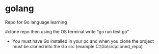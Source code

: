 # golang
Repo for Go language learning

#clone repo then using the OS terminal write "go run test.go"

* You must have Go installed in your pc and when you clone the project must be cloned into the Go src (example C:\Go\src\cloned_repo)
